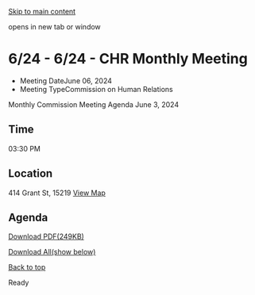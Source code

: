 [Skip to main content](https://www.pittsburghpa.gov/City-Government/Boards-Authorities-Commissions/List-of-Boards-Authorities-Commissions/Commission-on-Human-Relations/Commission-Meetings/CHR-Meetings/2024/624-CHR-Monthly-Meeting#main-content)

opens in new tab or window

# 6/24 - 6/24 - CHR Monthly Meeting

- Meeting DateJune 06, 2024
- Meeting TypeCommission on Human Relations

Monthly Commission Meeting Agenda
June 3, 2024

## Time

03:30 PM

## Location

414 Grant St, 15219 [View Map](https://maps.google.com/?q=414%20Grant%20St%2015219)

## Agenda

[Download PDF(249KB)](https://www.pittsburghpa.gov/files/assets/city/v/1/bac/documents/chr/meetings/24934_monthly_commission_meeting_agenda_20240603.pdf)

[Download All(show below)](https://www.pittsburghpa.gov/ocapi/City/files/zipall/8ac21ebc-e0b9-492c-b61b-5c7f0907d06f/file/06%20Jun%202024_-_Commission_on_Human_Relations.zip)

[Back to top](https://www.pittsburghpa.gov/City-Government/Boards-Authorities-Commissions/List-of-Boards-Authorities-Commissions/Commission-on-Human-Relations/Commission-Meetings/CHR-Meetings/2024/624-CHR-Monthly-Meeting#body-top)

Ready
